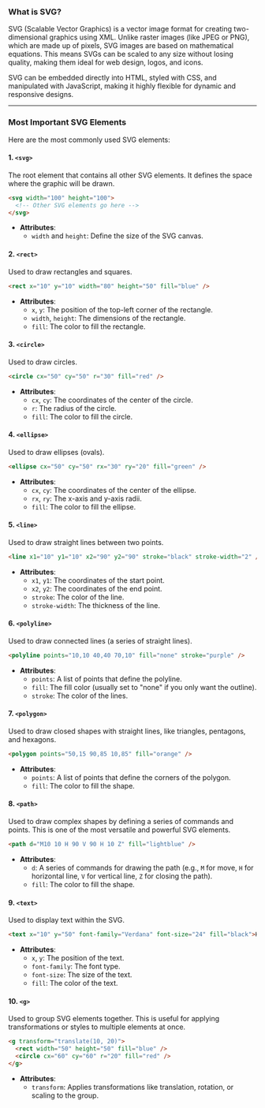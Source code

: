 
### What is SVG?

SVG (Scalable Vector Graphics) is a vector image format for creating two-dimensional graphics using XML. Unlike raster images (like JPEG or PNG), which are made up of pixels, SVG images are based on mathematical equations. This means SVGs can be scaled to any size without losing quality, making them ideal for web design, logos, and icons.

SVG can be embedded directly into HTML, styled with CSS, and manipulated with JavaScript, making it highly flexible for dynamic and responsive designs.

---

### Most Important SVG Elements

Here are the most commonly used SVG elements:

#### 1. `<svg>`
The root element that contains all other SVG elements. It defines the space where the graphic will be drawn.

```html
<svg width="100" height="100">
  <!-- Other SVG elements go here -->
</svg>
```

- **Attributes**:
  - `width` and `height`: Define the size of the SVG canvas.

#### 2. `<rect>`
Used to draw rectangles and squares.

```html
<rect x="10" y="10" width="80" height="50" fill="blue" />
```

- **Attributes**:
  - `x`, `y`: The position of the top-left corner of the rectangle.
  - `width`, `height`: The dimensions of the rectangle.
  - `fill`: The color to fill the rectangle.

#### 3. `<circle>`
Used to draw circles.

```html
<circle cx="50" cy="50" r="30" fill="red" />
```

- **Attributes**:
  - `cx`, `cy`: The coordinates of the center of the circle.
  - `r`: The radius of the circle.
  - `fill`: The color to fill the circle.

#### 4. `<ellipse>`
Used to draw ellipses (ovals).

```html
<ellipse cx="50" cy="50" rx="30" ry="20" fill="green" />
```

- **Attributes**:
  - `cx`, `cy`: The coordinates of the center of the ellipse.
  - `rx`, `ry`: The x-axis and y-axis radii.
  - `fill`: The color to fill the ellipse.

#### 5. `<line>`
Used to draw straight lines between two points.

```html
<line x1="10" y1="10" x2="90" y2="90" stroke="black" stroke-width="2" />
```

- **Attributes**:
  - `x1`, `y1`: The coordinates of the start point.
  - `x2`, `y2`: The coordinates of the end point.
  - `stroke`: The color of the line.
  - `stroke-width`: The thickness of the line.

#### 6. `<polyline>`
Used to draw connected lines (a series of straight lines).

```html
<polyline points="10,10 40,40 70,10" fill="none" stroke="purple" />
```

- **Attributes**:
  - `points`: A list of points that define the polyline.
  - `fill`: The fill color (usually set to "none" if you only want the outline).
  - `stroke`: The color of the lines.

#### 7. `<polygon>`
Used to draw closed shapes with straight lines, like triangles, pentagons, and hexagons.

```html
<polygon points="50,15 90,85 10,85" fill="orange" />
```

- **Attributes**:
  - `points`: A list of points that define the corners of the polygon.
  - `fill`: The color to fill the shape.

#### 8. `<path>`
Used to draw complex shapes by defining a series of commands and points. This is one of the most versatile and powerful SVG elements.

```html
<path d="M10 10 H 90 V 90 H 10 Z" fill="lightblue" />
```

- **Attributes**:
  - `d`: A series of commands for drawing the path (e.g., `M` for move, `H` for horizontal line, `V` for vertical line, `Z` for closing the path).
  - `fill`: The color to fill the shape.

#### 9. `<text>`
Used to display text within the SVG.

```html
<text x="10" y="50" font-family="Verdana" font-size="24" fill="black">Hello, SVG!</text>
```

- **Attributes**:
  - `x`, `y`: The position of the text.
  - `font-family`: The font type.
  - `font-size`: The size of the text.
  - `fill`: The color of the text.

#### 10. `<g>`
Used to group SVG elements together. This is useful for applying transformations or styles to multiple elements at once.

```html
<g transform="translate(10, 20)">
  <rect width="50" height="50" fill="blue" />
  <circle cx="60" cy="60" r="20" fill="red" />
</g>
```

- **Attributes**:
  - `transform`: Applies transformations like translation, rotation, or scaling to the group.



